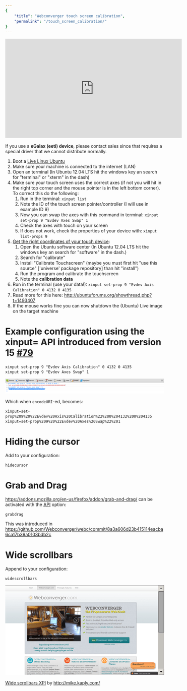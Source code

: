 ```yaml
---
{
    "title": "Webconverger touch screen calibration",
    "permalink": "/touch_screen_calibration/"
}
---
```


<iframe width="560" height="315" src="https://www.youtube.com/embed/OGoqzQtD4kg" frameborder="0" allowfullscreen></iframe>

If you use a **eGalax (eeti) device**, please contact sales since that requires a special driver that we cannot distribute normally.

1. Boot a [Live Linux Ubuntu](http://www.ubuntu.com/download)
2. Make sure your machine is connected to the internet (LAN)
3. Open an terminal (In Ubuntu 12.04 LTS hit the windows key an search for "terminal" or "xterm" in the dash)
4. Make sure your touch screen uses the correct axes (if not you will hit in the right top corner and the mouse pointer is in the left bottom corner). To correct this do the following:
	1. Run in the terminal: `xinput list`
	2. Note the ID of the touch screen pointer/controller (I will use in example ID 9)
	3. Now you can swap the axes with this command in terminal: `xinput set-prop 9 "Evdev Axes Swap" 1`
	4. Check the axes with touch on your screen
	5. If does not work, check the properties of your device with: `xinput list-props 9`
5. [Get the right coordinates of your touch device](http://thefanclub.co.za/how-to/how-ubuntu-1204-touchscreen-calibration):
	1. Open the Ubuntu software center (In Ubuntu 12.04 LTS hit the windows key an search for "software" in the dash.)
	2. Search for "calibrate"
	3. Install "Calibrate Touchscreen" (maybe you must first hit "use this source" ['universe' package repository] than hit "install")
	4. Run the program and calibrate the touchscreen
	5. Note the **calibration data**
6. Run in the terminal (use your data!): `xinput set-prop 9 "Evdev Axis Calibration" 0 4132 0 4135`
7. Read more for this here: <http://ubuntuforums.org/showthread.php?t=1493407>
8. If the mouse works fine you can now shutdown the (Ubuntu) Live image on the target machine

# Example configuration using the xinput= API introduced from version 15 [#79](https://github.com/Webconverger/webc/issues/79)

	xinput set-prop 9 "Evdev Axis Calibration" 0 4132 0 4135
	xinput set-prop 9 "Evdev Axes Swap" 1

<img src="/img/encodeURI.png">

Which when `encodeURI`-ed, becomes:

	xinput=set-prop%209%20%22Evdev%20Axis%20Calibration%22%200%204132%200%204135
	xinput=set-prop%209%20%22Evdev%20Axes%20Swap%22%201

# Hiding the cursor

Add to your configuration:

	hidecursor

# Grab and Drag

<https://addons.mozilla.org/en-us/firefox/addon/grab-and-drag/> can be activated with the [API](/api/) option:

	grabdrag

This was introduced in <https://github.com/Webconverger/webc/commit/8a3a606d23b415114eacba6ca17b39a0103bdb2c>

# Wide scrollbars

Append to your configuration:

	widescrollbars

<a href=http://s.natalian.org/2013-04-18/1366310154_1366x768.png>
<img src=/img/wide-firefox-scrollbars.png>
</a>

<a href="/xpi/scrollbars-0.1.xpi">Wide scrollbars XPI</a> by <http://mike.kaply.com/>
